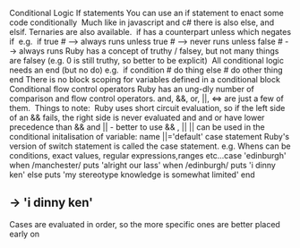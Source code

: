 Conditional Logic
If statements
You can use an if statement to enact some code conditionally
​
Much like in javascript and c# there is also else, and elsif. Ternaries are also available.
​
if has a counterpart unless which negates if
​
e.g.
​
if true  # --> always runs
unless true # --> never runs
unless false #  --> always runs
Ruby has a concept of truthy / falsey, but not many things are falsey (e.g. 0 is still truthy, so better to be explicit)
​
All conditional logic needs an end (but no do) e.g.
​
  if condition
    # do thing
  else
    # do other thing
  end
There is no block scoping for variables defined in a conditional block
​
Conditional flow control operators
Ruby has an ung-dly number of comparison and flow control operators. and, &&, or, ||, <=> are just a few of them.
​
Things to note:
​
Ruby uses short circuit evaluation, so if the left side of an && fails, the right side is never evaluated
and and or have lower precedence than && and || - better to use && , ||
|| can be used in the conditional initalisation of variable: name ||='default'
case statement
Ruby's version of switch statement is called the case statement. e.g.
​
Whens can be conditions, exact values, regular expressions,ranges etc...
​
case 'edinburgh'
  when /manchester/
    puts 'alright our lass'
  when /edinburgh/
    puts 'i dinny ken'
  else
    puts 'my stereotype knowledge is somewhat limited'
end
​
## -> 'i dinny ken'
Cases are evaluated in order, so the more specific ones are better placed early on